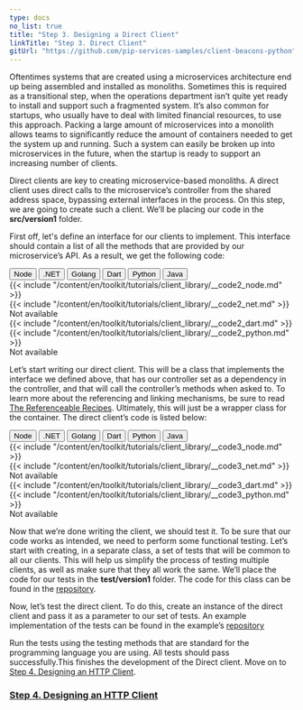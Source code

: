 ```yaml
---
type: docs
no_list: true
title: "Step 3. Designing a Direct Client"
linkTitle: "Step 3. Direct Client" 
gitUrl: "https://github.com/pip-services-samples/client-beacons-python"
---
```


Oftentimes systems that are created using a microservices architecture end up being assembled and installed as monoliths. Sometimes this is required as a transitional step, when the operations department isn’t quite yet ready to install and support such a fragmented system. It’s also common for startups, who usually have to deal with limited financial resources, to use this approach. Packing a large amount of microservices into a monolith allows teams to significantly reduce the amount of containers needed to get the system up and running. Such a system can easily be broken up into microservices in the future, when the startup is ready to support an increasing number of clients.

Direct clients are key to creating microservice-based monoliths. A direct client uses direct calls to the microservice’s controller from the shared address space, bypassing external interfaces in the process. On this step, we are going to create such a client. We’ll be placing our code in the **src/version1** folder.

First off, let's define an interface for our clients to implement. This interface should contain a list of all the methods that are provided by our microservice’s API. As a result, we get the following code:

<div class="content-tab-selector">
	<div class="btn-group tab-selector-btn-group" role="group" aria-label="Language selector">
	  <button type="button" class="btn btn-outline-secondary lang-select-btn">Node</button>
	  <button type="button" class="btn btn-outline-secondary lang-select-btn">.NET</button>
	  <button type="button" class="btn btn-outline-secondary lang-select-btn">Golang</button>
	  <button type="button" class="btn btn-outline-secondary lang-select-btn">Dart</button>
	  <button type="button" class="btn btn-outline-secondary lang-select-btn">Python</button>
	  <button type="button" class="btn btn-outline-secondary lang-select-btn">Java</button>
	</div>

<div class="content-tab-section">
  {{< include "/content/en/toolkit/tutorials/client_library/__code2_node.md" >}}  
</div>

<div class="content-tab-section">
  {{< include "/content/en/toolkit/tutorials/client_library/__code2_net.md" >}}    
</div>

<div class="content-tab-section">
  Not available  
</div>

<div class="content-tab-section">
  {{< include "/content/en/toolkit/tutorials/client_library/__code2_dart.md" >}}    
</div>

<div class="content-tab-section">
  {{< include "/content/en/toolkit/tutorials/client_library/__code2_python.md" >}}
</div>

<div class="content-tab-section">
  Not available  
</div>

</div>

Let’s start writing our direct client. This will be a class that implements the interface we defined above, that has our controller set as a dependency in the controller, and that will call the controller’s methods when asked to. To learn more about the referencing and linking mechanisms, be sure to read [The Referenceable Recipes](../../../recipes/component_references/). Ultimately, this will just be a wrapper class for the container. 
The direct client’s code is listed below:

<div class="content-tab-selector">
	<div class="btn-group tab-selector-btn-group" role="group" aria-label="Language selector">
	  <button type="button" class="btn btn-outline-secondary lang-select-btn">Node</button>
	  <button type="button" class="btn btn-outline-secondary lang-select-btn">.NET</button>
	  <button type="button" class="btn btn-outline-secondary lang-select-btn">Golang</button>
	  <button type="button" class="btn btn-outline-secondary lang-select-btn">Dart</button>
	  <button type="button" class="btn btn-outline-secondary lang-select-btn">Python</button>
	  <button type="button" class="btn btn-outline-secondary lang-select-btn">Java</button>
	</div>

<div class="content-tab-section">
  {{< include "/content/en/toolkit/tutorials/client_library/__code3_node.md" >}}  
</div>

<div class="content-tab-section">
  {{< include "/content/en/toolkit/tutorials/client_library/__code3_net.md" >}}    
</div>

<div class="content-tab-section">
  Not available  
</div>

<div class="content-tab-section">
  {{< include "/content/en/toolkit/tutorials/client_library/__code3_dart.md" >}}    
</div>

<div class="content-tab-section">
  {{< include "/content/en/toolkit/tutorials/client_library/__code3_python.md" >}}
</div>

<div class="content-tab-section">
  Not available  
</div>

</div>


Now that we’re done writing the client, we should test it. 
To be sure that our code works as intended, we need to perform some functional testing. Let’s start with creating, in a separate class, a set of tests that will be common to all our clients. This will help us simplify the process of testing multiple clients, as well as make sure that they all work the same. We’ll place the code for our tests in the **test/version1** folder. The code for this class can be found in the [repository](https://github.com/pip-services-samples/client-beacons-python/blob/master/test/version1/BeaconsClientV1Fixture.py).


Now, let’s test the direct client. To do this, create an instance of the direct client and pass it as a parameter to our set of tests. 
An example implementation of the tests can be found in the example’s [repository](https://github.com/pip-services-samples/client-beacons-python/blob/master/test/version1/test_BeaconsDirectClientV1.python)


Run the tests using the testing methods that are standard for the programming language you are using. All tests should pass successfully.This finishes the development of the Direct client.
Move on to [Step 4. Designing an HTTP Client](../step3).


<span class="hide-title-link">

### [Step 4. Designing an HTTP Client](../step3)

</span>
